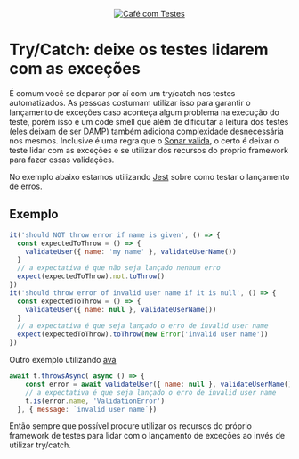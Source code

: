 <p align="center">
  <a href="https://github.com/pagarme/cafe-com-testes">
    <img src="../.github/cafecomtestes.png" alt="Café com Testes">
  </a>
</p>

# Try/Catch: deixe os testes lidarem com as exceções

É comum você se deparar por aí com um try/catch nos testes automatizados. As pessoas costumam utilizar isso para garantir o lançamento de exceções caso aconteça algum problema na execução do teste, porém isso é um code smell que além de dificultar a leitura dos testes (eles deixam de ser DAMP) também adiciona complexidade desnecessária nos mesmos. Inclusive é uma regra que o [Sonar valida](https://rules.sonarsource.com/java/RSPEC-3658), o certo é deixar o teste lidar com as exceções e se utilizar dos recursos do próprio framework para fazer essas validações. 

No exemplo abaixo estamos utilizando [Jest](https://jestjs.io/docs/pt-BR/expect) sobre como testar o lançamento de erros.

## Exemplo
```javascript
it('should NOT throw error if name is given', () => {
  const expectedToThrow = () => {
    validateUser({ name: 'my name' }, validateUserName())
  }
  // a expectativa é que não seja lançado nenhum erro
  expect(expectedToThrow).not.toThrow()
})
it('should throw error of invalid user name if it is null', () => {
  const expectedToThrow = () => {
    validateUser({ name: null }, validateUserName())
  }
  // a expectativa é que seja lançado o erro de invalid user name
  expect(expectedToThrow).toThrow(new Error('invalid user name'))
})
```

Outro exemplo utilizando [ava](https://github.com/avajs/ava)

```javascript
await t.throwsAsync( async () => {
    const error = await validateUser({ name: null }, validateUserName())
    // a expectativa é que seja lançado o erro de invalid user name
    t.is(error.name, 'ValidationError')
  }, { message: `invalid user name`})
```

Então sempre que possível procure utilizar os recursos do próprio framework de testes para lidar com o lançamento de exceções ao invés de utilizar try/catch.
